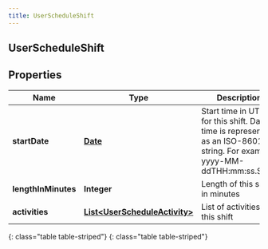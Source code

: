 ```yaml
---
title: UserScheduleShift
---
```

## UserScheduleShift


## Properties

| Name | Type | Description | Notes |
| ------------ | ------------- | ------------- | ------------- |
| **startDate** | [**Date**](Date.html) | Start time in UTC for this shift. Date time is represented as an ISO-8601 string. For example: yyyy-MM-ddTHH:mm:ss.SSSZ |  [optional] |
| **lengthInMinutes** | **Integer** | Length of this shift in minutes |  [optional] |
| **activities** | [**List&lt;UserScheduleActivity&gt;**](UserScheduleActivity.html) | List of activities in this shift |  [optional] |
{: class="table table-striped"}
{: class="table table-striped"}


